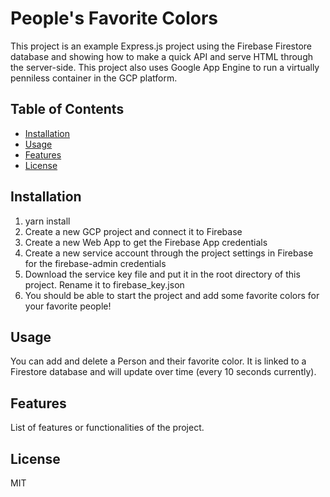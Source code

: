 # People's Favorite Colors

This project is an example Express.js project using the Firebase Firestore database and showing how to make a quick API and serve HTML through the server-side. This project also uses Google App Engine to run a virtually penniless container in the GCP platform.

## Table of Contents

- [Installation](#installation)
- [Usage](#usage)
- [Features](#features)
- [License](#license)

## Installation

1. yarn install
2. Create a new GCP project and connect it to Firebase
3. Create a new Web App to get the Firebase App credentials
4. Create a new service account through the project settings in Firebase for the firebase-admin credentials
5. Download the service key file and put it in the root directory of this project. Rename it to firebase_key.json
6. You should be able to start the project and add some favorite colors for your favorite people!

## Usage

You can add and delete a Person and their favorite color. It is linked to a Firestore database and will update over time (every 10 seconds currently).

## Features

List of features or functionalities of the project.

## License

MIT

